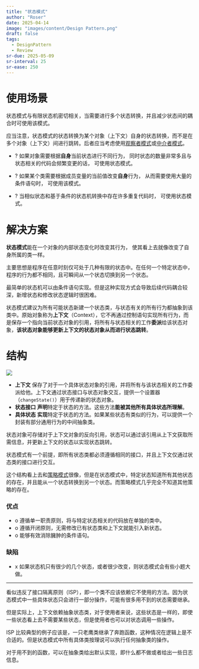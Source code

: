 ```yaml
---
title: "状态模式"
author: "Roser"
date: 2025-04-14
image: "images/content/Design Pattern.png"
draft: false
tags:
  - DesignPattern
  - Review
sr-due: 2025-05-09
sr-interval: 25
sr-ease: 250
---
```

# 使用场景

状态模式与有限状态机密切相关，当需要进行多个状态转换，并且减少状态间的耦合时可使用该模式。

应当注意，状态模式的状态转换为某个对象（上下文）自身的状态转换，而不是在多个对象（上下文）间进行跳转。后者应当考虑使用[观察者模式](观察者模式.md)或[中介者模式](中介者模式.md)。

- ? 如果对象需要根据**自身**当前状态进行不同行为， 同时状态的数量非常多且与状态相关的代码会频繁变更的话， 可使用状态模式。

- ? 如果某个类需要根据成员变量的当前值改变**自身**行为， 从而需要使用大量的条件语句时， 可使用该模式。

- ? 当相似状态和基于条件的状态机转换中存在许多重复代码时， 可使用状态模式。
# 解决方案

**状态模式**能在一个对象的内部状态变化时改变其行为， 使其看上去就像改变了自身所属的类一样。

主要思想是程序在任意时刻仅可处于几种有限的状态中。在任何一个特定状态中，程序的行为都不相同，且可瞬间从一个状态切换到另一个状态。

最简单的状态机可以由条件语句实现。但是这种实现方式会导致后续代码耦合较深，新增状态和修改状态逻辑时很困难。

状态模式建议为所有可能状态新建一个状态类，与状态有关的所有行为都抽象到该类中。原始对象称为**上下文**（Context），它不再通过控制语句实现所有行为，而是保存一个指向当前状态对象的引用，将所有与状态相关的工作**委派**给该状态对象，**该状态对象能够更新上下文的状态对象从而进行状态跳转**。
# 结构


![](image/状态模式类图示意.png)

- **上下文**
	保存了对于一个具体状态对象的引用，并将所有与该状态相关的工作委派给他。上下文通过状态接口与状态对象交互，提供一个设置器（`changeState()`）用于传递新的状态对象。
- **状态接口**
	**声明**特定于状态的方法。这些方法**能被其他所有具体状态所理解**。
- **具体状态**
	**实现**特定于状态的方法。如果某些状态有类似的行为，可以提供一个封装有部分通用行为的中间抽象类。

状态对象可存储对于上下文对象的反向引用，状态可以通过该引用从上下文获取所需信息，并更新上下文的状态以实现状态跳转。

状态模式有一个前提，即所有状态类都必须遵循相同的接口，并且上下文仅通过状态类的接口进行交互。

这个结构看上去和[策略模式](Behavior/策略模式.md)很像，但是在状态模式中，特定状态知道所有其他状态的存在，并且能从一个状态转换到另一个状态。而策略模式几乎完全不知道其他策略的存在。
### 优点

- o 遵循单一职责原则，将与特定状态相关的代码放在单独的类中。
- o 遵循开闭原则，无需修改已有状态类和上下文就能引入新状态。
- o 能够有效消除臃肿的条件语句。
### 缺陷

- x 如果状态机只有很少的几个状态，或者很少改变，则状态模式会有些小题大做。

***
看似违反了接口隔离原则（ISP），即一个类不应该依赖它不使用的方法。因为状态模式中一些具体状态只会进行一部分操作，可能有很多用不到的状态需要继承。

但是实际上，上下文依赖抽象状态类，对于使用者来说，这些状态是一样的，即使一些状态看上去不需要某些状态，但是使用者也可以对状态调用一些操作。 

ISP 比较典型的例子应该是，一只老鹰类继承了奔跑函数，这种情况在逻辑上是不合适的。但是状态模式中所有具体类按理说可以执行任何抽象类的操作。

对于用不到的函数，可以在抽象类给出默认实现，即什么都不做或者给出一些日志信息。